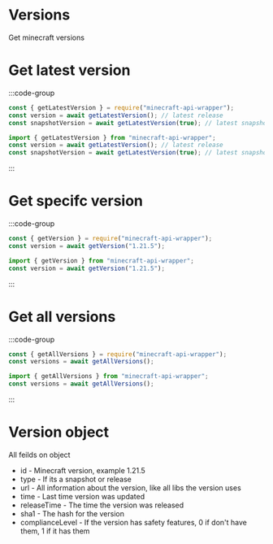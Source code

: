 # Versions

Get minecraft versions

# Get latest version

:::code-group
```js
const { getLatestVersion } = require("minecraft-api-wrapper");
const version = await getLatestVersion(); // latest release
const snapshotVersion = await getLatestVersion(true); // latest snapshot
```
```ts
import { getLatestVersion } from "minecraft-api-wrapper";
const version = await getLatestVersion(); // latest release
const snapshotVersion = await getLatestVersion(true); // latest snapshot
```
:::

# Get specifc version

:::code-group
```js
const { getVersion } = require("minecraft-api-wrapper");
const version = await getVersion("1.21.5");
```
```ts
import { getVersion } from "minecraft-api-wrapper";
const version = await getVersion("1.21.5");
```
:::

# Get all versions

:::code-group
```js
const { getAllVersions } = require("minecraft-api-wrapper");
const versions = await getAllVersions();
```
```ts
import { getAllVersions } from "minecraft-api-wrapper";
const versions = await getAllVersions();
```
:::


# Version object

All feilds on object
- id - Minecraft version, example 1.21.5
- type - If its a snapshot or release
- url - All information about the version, like all libs the version uses
- time - Last time version was updated
- releaseTime - The time the version was released
- sha1 - The hash for the version
- complianceLevel - If the version has safety features, 0 if don't have them, 1 if it has them